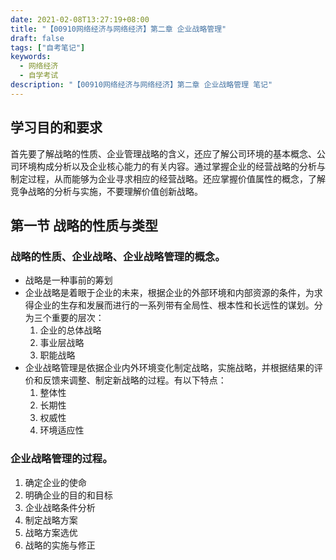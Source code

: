 ```yaml
---
date: 2021-02-08T13:27:19+08:00
title: "【00910网络经济与网络经济】第二章 企业战略管理"
draft: false
tags: ["自考笔记"]
keywords:
  - 网络经济
  - 自学考试
description: "【00910网络经济与网络经济】第二章 企业战略管理 笔记"
---
```


## 学习目的和要求

首先要了解战略的性质、企业管理战略的含义，还应了解公司环境的基本概念、公司环境构成分析以及企业核心能力的有关内容。通过掌握企业的经营战略的分析与制定过程，从而能够为企业寻求相应的经营战略。还应掌握价值属性的概念，了解竞争战略的分析与实施，不要理解价值创新战略。

<!--more-->

## 第一节 战略的性质与类型

### 战略的性质、企业战略、企业战略管理的概念。
- 战略是一种事前的筹划
- 企业战略是着眼于企业的未来，根据企业的外部环境和内部资源的条件，为求得企业的生存和发展而进行的一系列带有全局性、根本性和长远性的谋划。分为三个重要的层次：
  1. 企业的总体战略
  2. 事业层战略
  3. 职能战略
- 企业战略管理是依据企业内外环境变化制定战略，实施战略，并根据结果的评价和反馈来调整、制定新战略的过程。有以下特点：
  1. 整体性
  2. 长期性
  3. 权威性
  4. 环境适应性

### 企业战略管理的过程。
1. 确定企业的使命
2. 明确企业的目的和目标
3. 企业战略条件分析
4. 制定战略方案
5. 战略方案选优
6. 战略的实施与修正